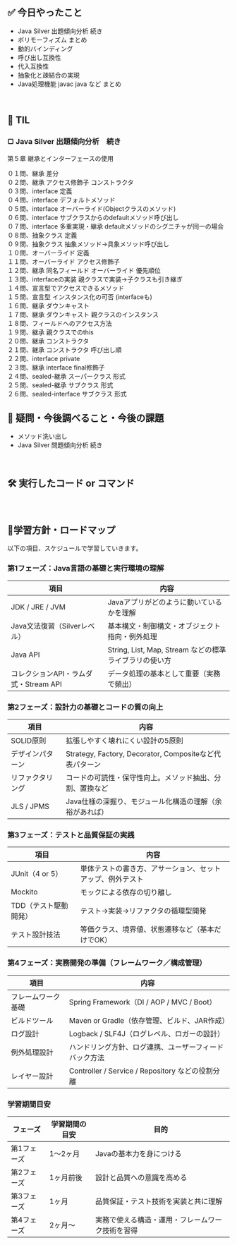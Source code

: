 ## ✅ 今日やったこと
- Java Silver 出題傾向分析 続き
- ポリモーフィズム まとめ
 - 動的バインディング
 - 呼び出し互換性
 - 代入互換性
 - 抽象化と疎結合の実現
- Java処理機能 javac java など まとめ

<br>

## 📌 TIL
### ▢ Java Silver 出題傾向分析　続き
第５章 継承とインターフェースの使用<br>

０１問、継承 差分<br>
０２問、継承 アクセス修飾子 コンストラクタ<br>
０３問、interface 定義<br>
０４問、interface デフォルトメソッド<br>
０５問、interface オーバーライド(Objectクラスのメソッド)<br>
０６問、interface サブクラスからのdefaultメソッド呼び出し<br>
０７問、interface 多重実現・継承 defaultメソッドのシグニチャが同一の場合<br>
０８問、抽象クラス 定義<br>
０９問、抽象クラス 抽象メソッド→具象メソッド呼び出し<br>
１０問、オーバーライド 定義<br>
１１問、オーバーライド アクセス修飾子<br>
１２問、継承 同名フィールド オーバーライド 優先順位<br>
１３問、interfaceの実装 親クラスで実装→子クラスも引き継ぎ<br>
１４問、宣言型でアクセスできるメソッド<br>
１５問、宣言型 インスタンス化の可否 (interfaceも)<br>
１６問、継承 ダウンキャスト<br>
１７問、継承 ダウンキャスト 親クラスのインスタンス<br>
１８問、フィールドへのアクセス方法<br>
１９問、継承 親クラスでのthis<br>
２０問、継承 コンストラクタ<br>
２１問、継承 コンストラクタ 呼び出し順<br>
２２問、interface private<br>
２３問、継承 interface final修飾子<br>
２４問、sealed-継承 スーパークラス 形式<br>
２５問、sealed-継承 サブクラス 形式<br>
２６問、sealed-interface サブクラス 形式<br>

## 🤔 疑問・今後調べること・今後の課題
- メソッド洗い出し
- Java Silver 問題傾向分析 続き

<br>

## 🛠️ 実行したコード or コマンド
### 
<br>

##  🧩学習方針・ロードマップ
以下の項目、スケジュールで学習していきます。

### **第1フェーズ：Java言語の基礎と実行環境の理解**

| 項目 | 内容 |
| --- | --- |
| JDK / JRE / JVM | Javaアプリがどのように動いているかを理解 |
| Java文法復習（Silverレベル） | 基本構文・制御構文・オブジェクト指向・例外処理 |
| Java API | String, List, Map, Stream などの標準ライブラリの使い方 |
| コレクションAPI・ラムダ式・Stream API | データ処理の基本として重要（実務で頻出） |

### **第2フェーズ：設計力の基礎とコードの質の向上**

| 項目 | 内容 |
| --- | --- |
| SOLID原則 | 拡張しやすく壊れにくい設計の5原則 |
| デザインパターン | Strategy, Factory, Decorator, Compositeなど代表パターン |
| リファクタリング | コードの可読性・保守性向上。メソッド抽出、分割、置換など |
| JLS / JPMS | Java仕様の深掘り、モジュール化構造の理解（余裕があれば） |

### **第3フェーズ：テストと品質保証の実践**

| 項目 | 内容 |
| --- | --- |
| JUnit（4 or 5） | 単体テストの書き方、アサーション、セットアップ、例外テスト |
| Mockito | モックによる依存の切り離し |
| TDD（テスト駆動開発） | テスト→実装→リファクタの循環型開発 |
| テスト設計技法 | 等価クラス、境界値、状態遷移など（基本だけでOK） |

### **第4フェーズ：実務開発の準備（フレームワーク／構成管理）**

| 項目 | 内容 |
| --- | --- |
| フレームワーク基礎 | Spring Framework（DI / AOP / MVC / Boot） |
| ビルドツール | Maven or Gradle（依存管理、ビルド、JAR作成） |
| ログ設計 | Logback / SLF4J（ログレベル、ロガーの設計） |
| 例外処理設計 | ハンドリング方針、ログ連携、ユーザーフィードバック方法 |
| レイヤー設計 | Controller / Service / Repository などの役割分離 |

### 学習期間目安

| フェーズ | 学習期間の目安 | 目的 |
| --- | --- | --- |
| 第1フェーズ | 1～2ヶ月 | Javaの基本力を身につける |
| 第2フェーズ | 1ヶ月前後 | 設計と品質への意識を高める |
| 第3フェーズ | 1ヶ月 | 品質保証・テスト技術を実装と共に理解 |
| 第4フェーズ | 2ヶ月～ | 実務で使える構造・運用・フレームワーク技術を習得 |